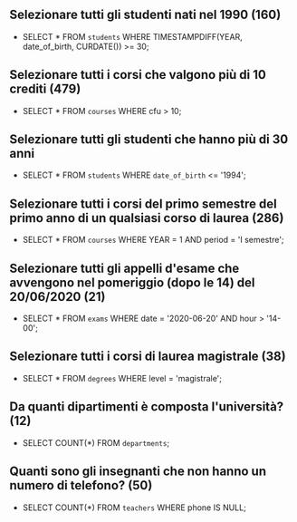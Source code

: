  ## Selezionare tutti gli studenti nati nel 1990 (160) 
  - SELECT * 
    FROM `students` 
    WHERE TIMESTAMPDIFF(YEAR, date_of_birth, CURDATE()) >= 30;
 ## Selezionare tutti i corsi che valgono più di 10 crediti (479) 
  - SELECT * 
    FROM `courses` 
    WHERE cfu > 10;
 ## Selezionare tutti gli studenti che hanno più di 30 anni 
  - SELECT * 
    FROM `students` 
    WHERE `date_of_birth` <= '1994';
 ## Selezionare tutti i corsi del primo semestre del primo anno di un qualsiasi       corso  di laurea (286)
  - SELECT * 
    FROM `courses` WHERE YEAR = 1 
    AND period = 'I semestre'; 
 ## Selezionare tutti gli appelli d'esame che avvengono nel pomeriggio (dopo le 14)   del 20/06/2020 (21)
  - SELECT * 
    FROM `exams` 
    WHERE date = '2020-06-20' 
    AND hour > '14-00'; 
 ## Selezionare tutti i corsi di laurea magistrale (38) 
  - SELECT * FROM `degrees` 
    WHERE level = 'magistrale';
 ## Da quanti dipartimenti è composta l'università? (12) 
  - SELECT COUNT(*) 
    FROM `departments`;
 ## Quanti sono gli insegnanti che non hanno un numero di telefono? (50)
  - SELECT COUNT(*) 
    FROM `teachers` 
    WHERE phone IS NULL;